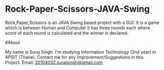 # Rock-Paper-Scissors-JAVA-Swing

Rock,Paper,Scissors is an JAVA Swing based project with a GUI. It is a game which is between Human and Computer it has three rounds each where score of each round is calculated and the winner is declared.

#About

My name is Suraj Singh. I'm studying Information Technology (2nd year) in APSIT (Thane). Contact me for any Improvement/Suggestions in this Project. Email: 20104032.surajsingh@gmail.com
